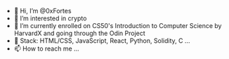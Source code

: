 - 👋 Hi, I’m @0xFortes
- 👀 I’m interested in crypto
- 🌱 I’m currently enrolled on CS50's Introduction to Computer Science by HarvardX and going through the Odin Project
- 💞️ Stack: HTML/CSS, JavaScript, React, Python, Solidity, C ...
- 📫 How to reach me ... 

<!---
juddilio/juddilio is a ✨ special ✨ repository because its `README.md` (this file) appears on your GitHub profile.
You can click the Preview link to take a look at your changes.
--->
